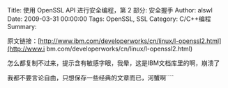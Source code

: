 Title: 使用 OpenSSL API 进行安全编程，第 2 部分: 安全握手
Author: alswl
Date: 2009-03-31 00:00:00
Tags: OpenSSL, SSL
Category: C/C++编程
Summary: 

原文链接：[http://www.ibm.com/developerworks/cn/linux/l-openssl2.html](http://www.i
bm.com/developerworks/cn/linux/l-openssl2.html)

怎么都复制不过来，提示含有敏感字眼，我晕，这是IBM文档库里的啊，崩溃了

我都不要言论自由，只想保存一些经典的文章而已，河蟹啊````

